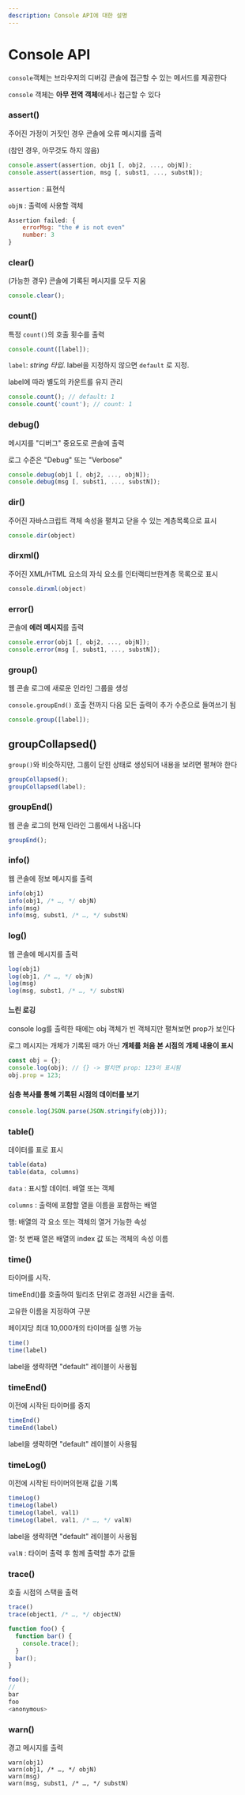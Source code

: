 ```yaml
---
description: Console API에 대한 설명
---
```


# Console API

`console`객체는 브라우저의 디버깅 콘솔에 접근할 수 있는 메서드를 제공한다

`console` 객체는 **아무 전역 객체**에서나 접근할 수 있다



### assert()

주어진 가정이 거짓인 경우 콘솔에 오류 메시지를 출력

(참인 경우, 아무것도 하지 않음)

```javascript
console.assert(assertion, obj1 [, obj2, ..., objN]);
console.assert(assertion, msg [, subst1, ..., substN]);
```

`assertion` : 표현식

`objN` :  출력에 사용할 객체

```javascript
Assertion failed: {
    errorMsg: "the # is not even"
    number: 3
}
```



### clear()

(가능한  경우) 콘솔에 기록된 메시지를 모두 지움

```javascript
console.clear();
```



### count()

특정 `count()`의 호출 횟수를 출력

```javascript
console.count([label]);
```

`label`: _string 타입_. label을 지정하지 않으면 `default` 로 지정.

label에 따라 별도의 카운트를 유지 관리

```javascript
console.count(); // default: 1
console.count('count'); // count: 1
```



### debug()

메시지를 "디버그" 중요도로 콘솔에 출력

로그 수준은 "Debug" 또는 "Verbose"

```javascript
console.debug(obj1 [, obj2, ..., objN]);
console.debug(msg [, subst1, ..., substN]);
```



### dir()

주어진 자바스크립트 객체 속성을 펼치고 닫을 수 있는 계층목록으로 표시

```javascript
console.dir(object)
```



### dirxml()

주어진 XML/HTML 요소의 자식 요소를 인터랙티브한계층 목록으로 표시

```java
console.dirxml(object)
```



### error()

콘솔에 **에러 메시지**를 출력

```javascript
console.error(obj1 [, obj2, ..., objN]);
console.error(msg [, subst1, ..., substN]);
```



### group()

웹 콘솔 로그에 새로운 인라인 그룹을 생성

`console.groupEnd()` 호출 전까지 다음 모든 출력이 추가 수준으로 들여쓰기 됨

```javascript
console.group([label]);
```



## groupCollapsed()

`group()`와 비슷하지만, 그룹이 닫힌 상태로 생성되어 내용을 보려면 펼쳐야 한다

```javascript
groupCollapsed();
groupCollapsed(label);
```



### groupEnd()

웹  콘솔 로그의  현재 인라인 그룹에서 나옵니다

```javascript
groupEnd();
```



### info()

웹 콘솔에 정보 메시지를 출력

```javascript
info(obj1)
info(obj1, /* …, */ objN)
info(msg)
info(msg, subst1, /* …, */ substN)
```



### log()

웹 콘솔에 메시지를 출력

```javascript
log(obj1)
log(obj1, /* …, */ objN)
log(msg)
log(msg, subst1, /* …, */ substN)
```



#### 느린 로깅

console log를 출력한 때에는 obj 객체가 빈 객체지만 펼쳐보면 prop가 보인다

로그 메시지는 개체가 기록된 때가 아닌 **개체를 처음 본 시점의 개체 내용이 표시**

```javascript
const obj = {};
console.log(obj); // {} -> 펼치면 prop: 123이 표시됨
obj.prop = 123;
```

#### 심층 복사를 통해 기록된 시점의 데이터를 보기

```javascript
console.log(JSON.parse(JSON.stringify(obj)));
```

### table()

데이터를 표로 표시

```javascript
table(data)
table(data, columns)
```

`data` : 표시할 데이터. 배열 또는 객체

`columns` : 출력에 포함할 열을 이름을 포함하는 배열



행: 배열의 각 요소 또는 객체의 열거 가능한 속성

열: 첫 번째 열은 배열의 index 값 또는 객체의 속성 이름



### time()

타이머를 시작.

timeEnd()를 호출하여 밀리초 단위로 경과된 시간을 출력.

고유한 이름을 지정하여 구분

페이지당 최대 10,000개의 타이머를 실행 가능

```javascript
time()
time(label)
```

label을 생략하면 "default" 레이블이 사용됨



### timeEnd()

이전에 시작된 타이머를 중지

```javascript
timeEnd()
timeEnd(label)
```

label을 생략하면 "default" 레이블이 사용됨



### timeLog()

이전에 시작된 타이머의현재 값을 기록

```javascript
timeLog()
timeLog(label)
timeLog(label, val1)
timeLog(label, val1, /* …, */ valN)
```

label을 생략하면 "default" 레이블이 사용됨

`valN` : 타이머 출력 후 함께 출력할 추가 값들



### trace()

호출  시점의 스택을 출력

```javascript
trace()
trace(object1, /* …, */ objectN)
```

```javascript
function foo() {
  function bar() {
    console.trace();
  }
  bar();
}

foo();
//
bar
foo
<anonymous>
```



### warn()

경고 메시지를 출력

```
warn(obj1)
warn(obj1, /* …, */ objN)
warn(msg)
warn(msg, subst1, /* …, */ substN)

```
